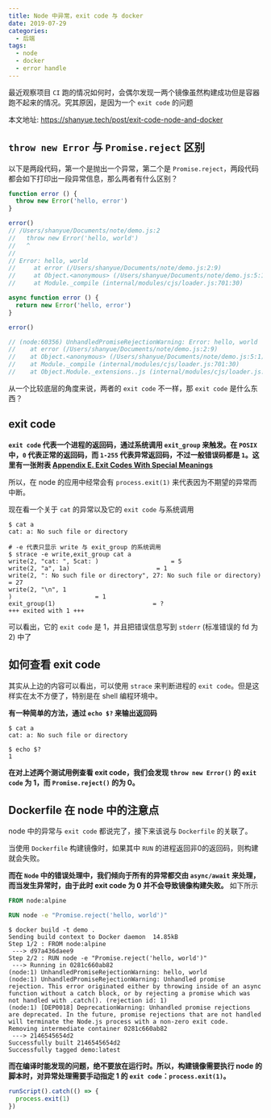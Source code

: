 ```yaml
---
title: Node 中异常，exit code 与 docker
date: 2019-07-29
categories:
  - 后端
tags:
  - node
  - docker
  - error handle
---
```


最近观察项目 `CI` 跑的情况如何时，会偶尔发现一两个镜像虽然构建成功但是容器跑不起来的情况。究其原因，是因为一个 `exit code` 的问题

<!--more-->

本文地址: <https://shanyue.tech/post/exit-code-node-and-docker>

## `throw new Error` 与 `Promise.reject` 区别

以下是两段代码，第一个是抛出一个异常，第二个是 `Promise.reject`，两段代码都会如下打印出一段异常信息，那么两者有什么区别？

```javascript
function error () {
  throw new Error('hello, error')
}

error()
// /Users/shanyue/Documents/note/demo.js:2
//   throw new Error('hello, world')
//   ^
// 
// Error: hello, world
//     at error (/Users/shanyue/Documents/note/demo.js:2:9)
//     at Object.<anonymous> (/Users/shanyue/Documents/note/demo.js:5:1)
//     at Module._compile (internal/modules/cjs/loader.js:701:30)
```

```javascript
async function error () {
  return new Error('hello, error')
}

error()

// (node:60356) UnhandledPromiseRejectionWarning: Error: hello, world
//    at error (/Users/shanyue/Documents/note/demo.js:2:9)
//    at Object.<anonymous> (/Users/shanyue/Documents/note/demo.js:5:1)
//    at Module._compile (internal/modules/cjs/loader.js:701:30)
//    at Object.Module._extensions..js (internal/modules/cjs/loader.js:712:10)
```

从一个比较底层的角度来说，两者的 `exit code` 不一样，那 `exit code` 是什么东西？

## exit code

**`exit code` 代表一个进程的返回码，通过系统调用 `exit_group` 来触发。在 `POSIX` 中，`0` 代表正常的返回码，而 `1-255` 代表异常返回码，不过一般错误码都是 `1`。这里有一张附表 [Appendix E. Exit Codes With Special Meanings](http://www.tldp.org/LDP/abs/html/exitcodes.html)**

所以，在 node 的应用中经常会有 `process.exit(1)` 来代表因为不期望的异常而中断。

现在看一个关于 `cat` 的异常以及它的 `exit code` 与系统调用

```shell
$ cat a
cat: a: No such file or directory

# -e 代表只显示 write 与 exit_group 的系统调用
$ strace -e write,exit_group cat a
write(2, "cat: ", 5cat: )                    = 5
write(2, "a", 1a)                        = 1
write(2, ": No such file or directory", 27: No such file or directory) = 27
write(2, "\n", 1
)                       = 1
exit_group(1)                           = ?
+++ exited with 1 +++
```

可以看出，它的 `exit code` 是 1，并且把错误信息写到 `stderr` (标准错误的 fd 为2) 中了

## 如何查看 exit code

其实从上边的内容可以看出，可以使用 `strace` 来判断进程的 `exit code`。但是这样实在太不方便了，特别是在 shell 编程环境中。

**有一种简单的方法，通过 `echo $?` 来输出返回码**

```shell
$ cat a
cat: a: No such file or directory

$ echo $?
1
```

**在对上述两个测试用例查看 exit code，我们会发现 `throw new Error()` 的 `exit code` 为 1，而 `Promise.reject()` 的为 0。**

## Dockerfile 在 node 中的注意点

node 中的异常与 `exit code` 都说完了，接下来该说与 `Dockerfile` 的关联了。

当使用 `Dockerfile` 构建镜像时，如果其中 `RUN` 的进程返回非0的返回码，则构建就会失败。

**而在 `Node` 中的错误处理中，我们倾向于所有的异常都交由 `async/await` 来处理，而当发生异常时，由于此时 exit code 为 0 并不会导致镜像构建失败。** 如下所示

```Dockerfile
FROM node:alpine

RUN node -e "Promise.reject('hello, world')"
```

```shell
$ docker build -t demo .
Sending build context to Docker daemon  14.85kB
Step 1/2 : FROM node:alpine
 ---> d97a436daee9
Step 2/2 : RUN node -e "Promise.reject('hello, world')"
 ---> Running in 0281c660ab82
(node:1) UnhandledPromiseRejectionWarning: hello, world
(node:1) UnhandledPromiseRejectionWarning: Unhandled promise rejection. This error originated either by throwing inside of an async function without a catch block, or by rejecting a promise which was not handled with .catch(). (rejection id: 1)
(node:1) [DEP0018] DeprecationWarning: Unhandled promise rejections are deprecated. In the future, promise rejections that are not handled will terminate the Node.js process with a non-zero exit code.
Removing intermediate container 0281c660ab82
 ---> 2146545654d2
Successfully built 2146545654d2
Successfully tagged demo:latest
```

**而在编译时能发现的问题，绝不要放在运行时。所以，构建镜像需要执行 node 的脚本时，对异常处理需要手动指定 1 的 `exit code`：`process.exit(1)`。**

```javascript
runScript().catch(() => {
  process.exit(1)
})
```
